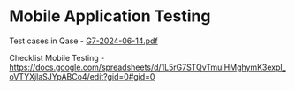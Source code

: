 # Mobile Application Testing  

Test cases in Qase - [G7-2024-06-14.pdf](https://github.com/user-attachments/files/15843868/G7-2024-06-14.pdf)

Checklist Mobile Testing - https://docs.google.com/spreadsheets/d/1L5rG7STQvTmuIHMghymK3expl_oVTYXjlaSJYpABCo4/edit?gid=0#gid=0
